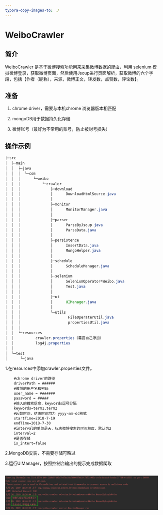 ```yaml
---
typora-copy-images-to: ./
---
```


# WeiboCrawler

## 简介

WeiboCrawler 是基于微博搜索功能用来采集微博数据的爬虫，利用 selenium 模拟微博登录，获取微博页面，然后使用Jsoup进行页面解析，获取微博的六个字段，包括【作者（昵称），来源，微博正文，转发数，点赞数，评论数】。

## 准备

 1. chrome driver，需要与本机chrome 浏览器版本相匹配

    [下载地址]: http://npm.taobao.org/mirrors/chromedriver/

 2. mongoDB用于数据持久化存储

 3. 微博账号（最好为不常用的账号，防止被封号损失）

## 操作示例

```java
├─src
│  ├─main
│  │  ├─java
│  │  │  └─com
│  │  │      └─weibo
│  │  │          └─crawler
│  │  │              ├─download
│  │  │              │      DownloadHtmlSource.java
│  │  │              │      
│  │  │              ├─monitor
│  │  │              │      MonitorManager.java
│  │  │              │      
│  │  │              ├─parser
│  │  │              │      ParseByJsoup.java
│  │  │              │      ParseData.java
│  │  │              │      
│  │  │              ├─persistence
│  │  │              │      InsertData.java
│  │  │              │      MongoHelper.java
│  │  │              │      
│  │  │              ├─schedule
│  │  │              │      ScheduleManager.java
│  │  │              │      
│  │  │              ├─selenium
│  │  │              │      SeleniumOperator4Weibo.java
│  │  │              │      Test.java
│  │  │              │      
│  │  │              ├─ui
│  │  │              │      UIManager.java
│  │  │              │      
│  │  │              └─utils
│  │  │                      FileOperaterUtil.java
│  │  │                      propertiesUtil.java
│  │  │                      
│  │  └─resources
│  │          crawler.properties（需要自己添加）
│  │          log4j.properties
│  │          
│  └─test
│      └─java

```

1.在resources中添加crawler.properties文件。

```
    #chrome driver的路径
    driverPath = ######
    #微博的用户名和密码
    user_name = #######
    password = #####
    #输入的搜索信息，keywords逗号分隔
    keywords=term1,term2
    #起始时间，结束时间均为 yyyy-mm-dd格式
    startTime=2018-7-19
    endTime=2018-7-30
    #interval的单位是天，标志微博搜索的时间粒度，默认为2
    interval=2
    #是否存储
    is_intert=false
```

2.MongoDB安装，不需要存储可略过

3.运行UIManager，按照控制台输出的提示完成数据爬取

​	![效果图](https://github.com/astrodrew/WeiboCrawler/blob/master/%E5%BE%AE%E4%BF%A1%E6%88%AA%E5%9B%BE_20190726115112.png)


